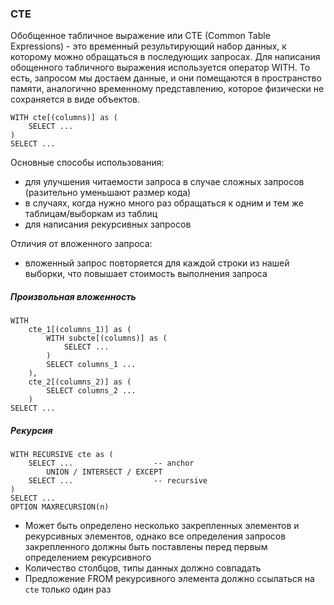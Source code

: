 ### CTE
Обобщенное табличное выражение или CTE (Common Table Expressions) - это временный результирующий набор данных, к которому можно обращаться в последующих запросах. Для написания обощенного табличного выражения используется оператор WITH. То есть, запросом мы достаем данные, и они помещаются в пространство памяти, аналогично временному представлению, которое физически не сохраняется в виде объектов.

```
WITH cte[(columns)] as (
	SELECT ...
)
SELECT ...
```

Основные способы использования:

-   для улучшения читаемости запроса в случае сложных запросов (разительно уменьшают размер кода)
-   в случаях, когда нужно много раз обращаться к одним и тем же таблицам/выборкам из таблиц
-   для написания рекурсивных запросов

Отличия от вложенного запроса:
-   вложенный запрос повторяется для каждой строки из нашей выборки, что повышает стоимость выполнения запроса

##### Произвольная вложенность

```
WITH
	cte_1[(columns_1)] as (
		WITH subcte[(columns)] as (
			SELECT ...
		)
		SELECT columns_1 ...
	),
	cte_2[(columns_2)] as (
		SELECT columns_2 ...
	)
SELECT ...
```

##### Рекурсия

```
WITH RECURSIVE cte as (
	SELECT ... 					-- anchor	
		UNION / INTERSECT / EXCEPT
	SELECT ...					-- recursive
)
SELECT ...
OPTION MAXRECURSION(n)
```

- Может быть определено несколько закрепленных элементов и рекурсивных элементов, однако все определения запросов закрепленного  должны быть поставлены перед первым определением рекурсивного 
- Количество столбцов, типы данных должно совпадать
- Предложение FROM рекурсивного элемента должно ссылаться на `cte` только один раз